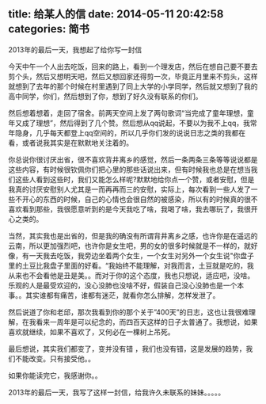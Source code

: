 title: 给某人的信
date: 2014-05-11 20:42:58
categories: 简书
  --- 


2013年的最后一天，我想起了给你写一封信  


今天中午一个人出去吃饭，回来的路上，看到一个理发店，然后在想自己要不要去剪个头，然后又想明天吧，然后又想回家还得剪一次，毕竟正月里来不剪头，这样就想到了去年的那个时候在村里遇到了同上大学的小学同学，然后就又想到了我的高中同学，你们，然后想到了你，想到了好久没有联系的你们。

然后想着想着，走回了宿舍。前两天空间上发了两句歌词“当完成了童年理想，童年又成了理想”，然后得到了几个赞。然后想从qq说起，不要以为我不上qq，我常年隐身，几乎每天都登上qq空间的，所以几乎你们发的说说日志之类的我都在看，或者说我其实是在默默地关注着的。

你总说你很讨厌出省，很不喜欢背井离乡的感觉，然后一条两条三条等等说说都是这些内容，有时候很钦佩你们把心里的那些话说出来，但有时候我也总是在想当我们这些人看到这些时，我们又能怎么样呢?默默地给你点一个赞，或者安慰，但是我真的讨厌安慰别人尤其是一而再再而三的安慰，实际上，每次看到一些人发了一些不开心的东西的时候，自己的心情也会很自然的被感染，所以有的时候真的很不喜欢看到那些，我很愿意听到的是今天我吃了啥，我喝了啥，我去哪玩了，我很开心之类的。

当然，其实我也是出省的，但是我的确没有所谓背井离乡之感，也许你是在遥远的云南，所以更加强烈吧，也许你是女生吧，男的女的很多时候就是不一样的，就好像，有一天我去吃饭，我旁边坐着两个女生，一个女生对另外一个女生说"你盘子里的土豆比我盘子里面的好看。“我始终不能理解，对我而言，土豆就是吃的，我从来也不会看他是丑是美。。而对于你的这个态度，我也只想说，适应吧，没啥。乐观的人是最受欢迎的，没心没肺也没啥不好，假装自己没心没肺也是一个本事。。其实谁都有痛苦，谁都有迷茫，就看你怎么排解，怎样发泄了。

然后说道了你和老邱，那次我看到你的那个关于”400天”的日志，这也让我很难理解，在我看来一周年是可以纪念的，而四百天这样的日子太普通了。我想说，如果喜欢就继续，如果不喜欢了，又何必在一棵树上吊死。

最后想说，其实我们都变了，变并没有错 ，我们也没有错，这是发展的趋势，我们不能改变。只有接受他。。

如果你能读完它，我感谢你。。

2013年的最后一天，我写了这样一封信，给我许久未联系的妹妹。。。。。

